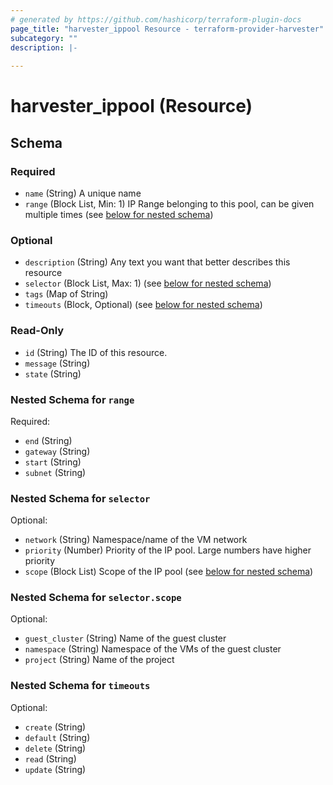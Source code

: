 ```yaml
---
# generated by https://github.com/hashicorp/terraform-plugin-docs
page_title: "harvester_ippool Resource - terraform-provider-harvester"
subcategory: ""
description: |-
  
---
```


# harvester_ippool (Resource)





<!-- schema generated by tfplugindocs -->
## Schema

### Required

- `name` (String) A unique name
- `range` (Block List, Min: 1) IP Range belonging to this pool, can be given multiple times (see [below for nested schema](#nestedblock--range))

### Optional

- `description` (String) Any text you want that better describes this resource
- `selector` (Block List, Max: 1) (see [below for nested schema](#nestedblock--selector))
- `tags` (Map of String)
- `timeouts` (Block, Optional) (see [below for nested schema](#nestedblock--timeouts))

### Read-Only

- `id` (String) The ID of this resource.
- `message` (String)
- `state` (String)

<a id="nestedblock--range"></a>
### Nested Schema for `range`

Required:

- `end` (String)
- `gateway` (String)
- `start` (String)
- `subnet` (String)


<a id="nestedblock--selector"></a>
### Nested Schema for `selector`

Optional:

- `network` (String) Namespace/name of the VM network
- `priority` (Number) Priority of the IP pool. Large numbers have higher priority
- `scope` (Block List) Scope of the IP pool (see [below for nested schema](#nestedblock--selector--scope))

<a id="nestedblock--selector--scope"></a>
### Nested Schema for `selector.scope`

Optional:

- `guest_cluster` (String) Name of the guest cluster
- `namespace` (String) Namespace of the VMs of the guest cluster
- `project` (String) Name of the project



<a id="nestedblock--timeouts"></a>
### Nested Schema for `timeouts`

Optional:

- `create` (String)
- `default` (String)
- `delete` (String)
- `read` (String)
- `update` (String)

